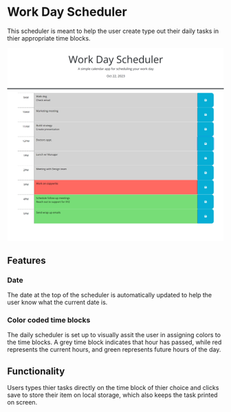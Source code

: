 # Work Day Scheduler

This scheduler is meant to help the user create type out their daily tasks in thier appropriate time blocks.

![Work Day Scheduler screenshot](./assets/images/Screenshot%202023-10-22%20203132.png)


## Features

### Date
The date at the top of the scheduler is automatically updated to help the user know what the current date is. 

### Color coded time blocks
The daily scheduler is set up to visually assit the user in assigning colors to the time blocks.
A grey time block indicates that hour has passed, while red represents the current hours, and green represents future hours of the day.



## Functionality

Users types thier tasks directly on the time block of thier choice and clicks save to store their item on local storage, which also keeps the task printed on screen. 